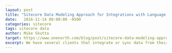 ```yaml
---
layout: post
title: "Sitecore Data Modeling Approach for Integrations with Language Fallback"
date:   2016-11-14 00:00:00 -0500
categories: sitecore
tags: sitecore data
author: Mike Skutta
target: https://www.onenorth.com/blog/post/sitecore-data-modeling-approach-for-integrations-with-language-fallback
excerpt: We have several clients that integrate or sync data from their HR system into Sitecore.  This typically consists of “people data.”  These people appear on the website with their respective biographies. The data is brought over to Sitecore on a recurring basis.  While the HR system is considered the authoritative source for the people data, sometimes the marketing department requires the ability to override the data in Sitecore.  In some cases, the data from the HR system is not the data they want to display on the website. How do you support this within Sitecore?  There are various ways to setup the data templates and structure the data.  One way we have found that works well and does not require any additional logic is using language fallback. 
---
```

